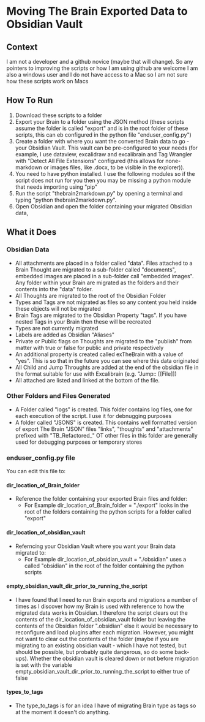 # Moving The Brain Exported Data to Obsidian Vault

## Context

I am not a developer and a github novice (maybe that will change).  So any pointers to improving the scripts or how I am using github are welcome
I am also a windows user and I do not have access to a Mac so I am not sure how these scripts work on Macs

## How To Run

1. Download these scripts to a folder
2. Export your Brain to a folder using the JSON method (these scripts assume the folder is called "export" and is in the root folder of these scripts, this can eb configured in the python file "enduser_config.py")
3. Create a folder with where you want the converted Brain data to go - your Obsidian Vault.  This vault can be pre-configured to your needs (for example, I use dataview, excalidraw and excalibrain and Tag Wrangler with "Detect All File Extensions" configured (this allows for none-markdown or images files, like .docx, to be visible in the explorer)).
4. You need to have python installed.  I use the following modules so if the script does not run for you then you may be missing a python module that needs importing using "pip"
5. Run the script "thebrain2markdown.py" by opening a terminal and typing "python thebrain2markdown.py".
6. Open Obsidian and open the folder containing your migrated Obsidian data,

## What it Does

### Obsidian Data

- All attachments are placed in a folder called "data".  Files attached to a Brain Thought are migrated to a sub-folder called "documents", embedded images are placed in a sub-folder call "embedded images".  Any folder within your Brain are migrated as the folders and their contents into the "data" folder.
- All Thoughts are migrated to the root of the Obsidian Folder
- Types and Tags are not migrated as files so any content you held inside these objects will not be migrated
- Brain Tags are migrated to the Obsidian Property "tags".  If you have nested Tags in your Brain then these will be recreated
- Types are not currently migrated
- Labels are added as Obsidian "Aliases"
- Private or Public flags on Thoughts are migrated to the "publish" from matter with true or false for public and private respectively
- An additional property is created called exTheBrain with a value of "yes".  This is so that in the future you can see where this data originated
- All Child and Jump Throughts are added at the end of the obsidian file in the format suitable for use with Excalibrain (e.g. "Jump:: [[File]])
- All attached are listed and linked at the bottom of the file.

### Other Folders and Files Generated

- A Folder called "logs" is created.  This folder contains log files, one for each execution of the script.  I use it for debnugging purposes
- A folder called "JSONS" is created.  This contains well formatted version of export The Brain "JSON" files "links", "thoughts" and "attachments" prefixed with "TB_Refactored_"  OT
other files in this folder are generally used for debugging purposes or temporary stores

### enduser_config.py file

You can edit this file to:

#### dir_location_of_Brain_folder

- Reference the folder containing your exported Brain files and folder:
  - For Example dir_location_of_Brain_folder = "./export" looks in the root of the folders containing the python scripts for a folder called "export"

#### dir_location_of_obsidian_vault

- Referncing your Obsidian Vault where you want your Brain data migrated to:
  - For Example dir_location_of_obsidian_vault = "./obsidian" uses a called "obsidian" in the root of the folder containing the python scripts

#### empty_obsidian_vault_dir_prior_to_running_the_script

- I have found that I need to run Brain exports and migrations a number of times as I discover how my Brain is used with reference to how the migrated data works in Obsidian.  I therefore the script clears out the contents of the dir_location_of_obsidian_vault folder but leaving the contents of the Obsidian folder ".obsidian" else it would be necessary to reconfigure and load plugins after each migration.  However, you might not want to clear out the contents of the folder (maybe if you are migrating to an existing obsidian vault - which I have not tested, but should be possible, but probably quite dangerous, so do some back-ups).  Whether the obsidian vault is cleared down or not before migration is set with the variable empty_obsidian_vault_dir_prior_to_running_the_script to either true of false

#### types_to_tags

- The type_to_tags is for an idea I have of migrating Brain type as tags so at the moment it doesn't do anything.